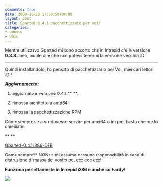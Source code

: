 ```yaml
---
comments: true
date: 2008-10-20 17:50:59+00:00
layout: post
title: Gparted 0.4.1 pacchettizzato per voi!
categories:
- Ubuntu
- Unix
---
```


Mentre utilizzavo Gparted mi sono accorto che in Intrepid c'è la versione **0.3.8**...beh, inutile dire che non potevo tenermi la versione vecchia :D

****

Quindi installandolo, ho pensato di pacchettizzarlo per Voi, miei cari lettori :D !

_**Aggiornamento:**_



	
  1. aggiornato a versione 0.4.1_**
**_

	
  2. rimossa architettura amd64

	
  3. rimossa la pacchettizzazione RPM


Come sempre se a voi dovesse servire per amd64 o in rpm, basta che me lo chiediate!

**
**


[Gparted-0.4.1 i386-DEB](http://www.fileden.com/files/2008/6/10/1953114/gparted_0.4.1-2pol_i386.deb)






Come sempre** NON** mi assumo nessuna responsabilità in caso di distruzione di massa del vostro pc, ecc ecc ecc!

**Funziona perfettamente in Intrepid i386 e anche su Hardy!**


[![](http://www.allfreeportal.com/imghost/thumbs/150311gparted.png)](http://www.allfreeportal.com/imghost/viewer.php?id=150311gparted.png)
